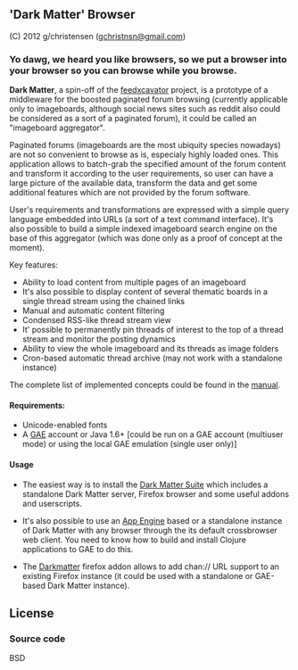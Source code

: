 ## 'Dark Matter' Browser

(C) 2012 g/christensen (gchristnsn@gmail.com)

### Yo dawg, we heard you like browsers, so we put a browser into your browser so you can browse while you browse.

__Dark Matter__, a spin-off of the
[feedxcavator](https://github.com/GChristensen/feedxcavator#readme) project,
is a prototype of a middleware for the boosted paginated
forum browsing (currently applicable only to imageboards, although social news 
sites such as reddit also could be considered as a sort of a paginated forum),
it could be called an "imageboard aggregator".

Paginated forums (imageboards are the most ubiquity species nowadays) are not so
convenient to browse as is, especialy highly loaded ones. This application allows to
batch-grab the specified amount of the forum content and
transform it according to the user requirements, so user can have a large picture
of the available data, transform the data and get some additional features which 
are not provided by the forum software. 

User's requirements and transformations are expressed with a simple
query language embedded into URLs (a sort of a text command interface). It's also
possible to build a simple indexed imageboard search engine on the base of this
aggregator (which was done only as a proof of concept at the moment).

Key features:

* Ability to load content from multiple pages of an imageboard
* It's also possible to display content of several thematic boards in a single 
  thread stream using the chained links
* Manual and automatic content filtering
* Condensed RSS-like thread stream view
* It' possible to permanently pin threads of interest to the top of a thread 
  stream and monitor the posting dynamics
* Ability to view the whole imageboard and its threads as image folders
* Cron-based automatic thread archive (may not work with a standalone instance)

The complete list of implemented concepts could be found in the
[manual](https://github.com/gchristensen/dm-browser/wiki/manual.png).

#### Requirements:

* Unicode-enabled fonts
* A [GAE](http://appspot.com) account or Java 1.6+ [could be run on a GAE 
  account (multiuser mode) or using the local GAE emulation (single user only)]

#### Usage

* The easiest way is to install the [Dark Matter Suite](https://sites.google.com/site/dmbrowser/)
  which includes a standalone Dark Matter server, Firefox browser and some useful addons and userscripts.

* It's also possible to use an [App Engine](http://appspot.com) based or a standalone instance of 
  Dark Matter with any browser through the its default crossbrowser web client.
  You need to know how to build and install Clojure applications to GAE to do this.

* The [Darkmatter]() firefox addon allows to add chan:// URL support to an existing
  Firefox instance (it could be used with a standalone or GAE-based Dark Matter instance).

## License

### Source code

BSD
